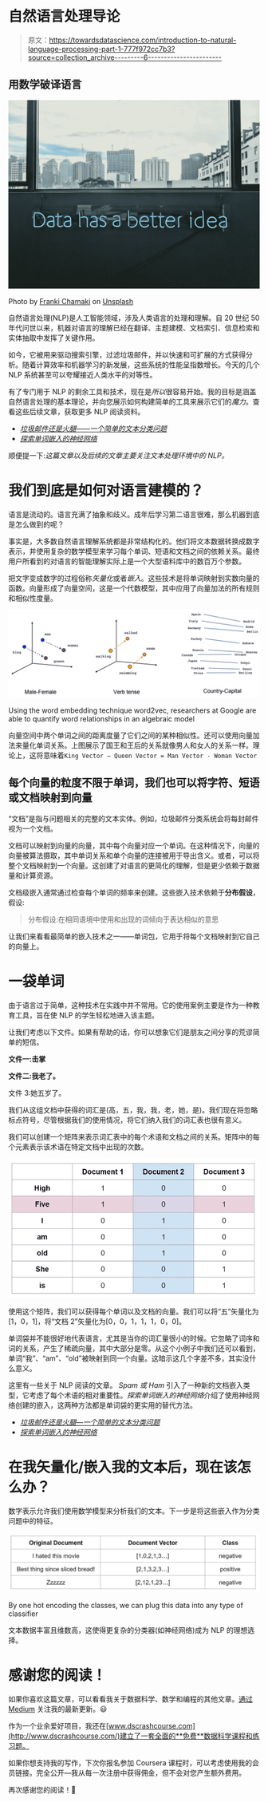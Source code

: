 # 自然语言处理导论

> 原文：<https://towardsdatascience.com/introduction-to-natural-language-processing-part-1-777f972cc7b3?source=collection_archive---------6----------------------->

## 用数学破译语言

![](img/10fd0f35f005fb612e1236fbad3905da.png)

Photo by [Franki Chamaki](https://unsplash.com/@franki?utm_source=unsplash&utm_medium=referral&utm_content=creditCopyText) on [Unsplash](https://unsplash.com/s/photos/data-has-a-better-idea?utm_source=unsplash&utm_medium=referral&utm_content=creditCopyText)

自然语言处理(NLP)是人工智能领域，涉及人类语言的处理和理解。自 20 世纪 50 年代问世以来，机器对语言的理解已经在翻译、主题建模、文档索引、信息检索和实体抽取中发挥了关键作用。

如今，它被用来驱动搜索引擎，过滤垃圾邮件，并以快速和可扩展的方式获得分析。随着计算效率和机器学习的新发展，这些系统的性能呈指数增长。今天的几个 NLP 系统甚至可以夸耀接近人类水平的对等性。

有了专门用于 NLP 的剩余工具和技术，现在是*所以*很容易开始。我的目标是涵盖自然语言处理的基本理论，并向您展示如何构建简单的工具来展示它们的*魔力*。查看这些后续文章，获取更多 NLP 阅读资料。

*   [*垃圾邮件还是火腿——一个简单的文本分类问题*](/spam-or-ham-introduction-to-natural-language-processing-part-2-a0093185aebd)
*   [*探索单词嵌入的神经网络*](https://medium.com/analytics-vidhya/neural-networks-for-word-embeddings-4b49e0e9c955)

顺便提一下:*这篇文章以及后续的文章主要关注文本处理环境中的 NLP。*

# 我们到底是如何对语言建模的？

语言是流动的。语言充满了抽象和歧义。成年后学习第二语言很难，那么机器到底是怎么做到的呢？

事实是，大多数自然语言理解系统都是非常结构化的。他们将文本数据转换成数字表示，并使用复杂的数学模型来学习每个单词、短语和文档之间的依赖关系。最终用户所看到的对语言的智能理解实际上是一个大型语料库中的数百万个参数。

把文字变成数字的过程俗称*矢量化*或者*嵌入*。这些技术是将单词映射到实数向量的函数。向量形成了向量空间，这是一个代数模型，其中应用了向量加法的所有规则和相似性度量。

![](img/3cb7d094e76adb7bc5ce6396b964a3d8.png)

Using the word embedding technique word2vec, researchers at Google are able to quantify word relationships in an algebraic model

向量空间中两个单词之间的距离度量了它们之间的某种相似性。还可以使用向量加法来量化单词关系。上图展示了国王和王后的关系就像男人和女人的关系一样。理论上，这将意味着`King Vector — Queen Vector = Man Vector - Woman Vector`

## 每个向量的粒度不限于单词，我们也可以将字符、短语或文档映射到向量

“文档”是指与问题相关的完整的文本实体。例如，垃圾邮件分类系统会将每封邮件视为一个文档。

文档可以映射到向量的向量，其中每个向量对应一个单词。在这种情况下，向量的向量被算法摄取，其中单词关系和单个向量的连接被用于导出含义。或者，可以将整个文档映射到一个向量。这创建了对语言的更简化的理解，但是更少依赖于数据量和计算资源。

文档级嵌入通常通过检查每个单词的频率来创建。这些嵌入技术依赖于**分布假设**，假设:

> 分布假设:在相同语境中使用和出现的词倾向于表达相似的意思

让我们来看看最简单的嵌入技术之一——单词包，它用于将每个文档映射到它自己的向量上。

# 一袋单词

由于语言过于简单，这种技术在实践中并不常用。它的使用案例主要是作为一种教育工具，旨在使 NLP 的学生轻松地进入该主题。

让我们考虑以下文件。如果有帮助的话，你可以想象它们是朋友之间分享的荒谬简单的短信。

**文件一:击掌**

**文件二:我老了。**

文件 3:她五岁了。

我们从这组文档中获得的词汇是(高，五，我，我，老，她，是)。我们现在将忽略标点符号，尽管根据我们的使用情况，将它们纳入我们的词汇表也很有意义。

我们可以创建一个矩阵来表示词汇表中的每个术语和文档之间的关系。矩阵中的每个元素表示该术语在特定文档中出现的次数。

![](img/8f164aee10fbe980c685f2179d4d3873.png)

使用这个矩阵，我们可以获得每个单词以及文档的向量。我们可以将“五”矢量化为[1，0，1]，将“文档 2”矢量化为[0，0，1，1，1，0，0]。

单词袋并不能很好地代表语言，尤其是当你的词汇量很小的时候。它忽略了词序和词的关系，产生了稀疏向量，其中大部分是零。从这个小例子中我们还可以看到，单词“我”、“am”、“old”被映射到同一个向量。这暗示这几个字差不多，其实没什么意义。

这里有一些关于 NLP 阅读的文章。 *Spam 或 Ham* 引入了一种新的文档嵌入类型，它考虑了每个术语的相对重要性。*探索单词嵌入的神经网络*介绍了使用神经网络创建的嵌入，这两种方法都是单词袋的更实用的替代方法。

*   [*垃圾邮件还是火腿—一个简单的文本分类问题*](/spam-or-ham-introduction-to-natural-language-processing-part-2-a0093185aebd)
*   [*探索单词嵌入的神经网络*](https://medium.com/analytics-vidhya/neural-networks-for-word-embeddings-4b49e0e9c955)

# 在我矢量化/嵌入我的文本后，现在该怎么办？

数字表示允许我们使用数学模型来分析我们的文本。下一步是将这些嵌入作为分类问题中的特征。

![](img/ca40822ca9d5bec796f57c5c22efe010.png)

By one hot encoding the classes, we can plug this data into any type of classifier

文本数据丰富且维数高，这使得更复杂的分类器(如神经网络)成为 NLP 的理想选择。

# 感谢您的阅读！

如果你喜欢这篇文章，可以看看我关于数据科学、数学和编程的其他文章。[通过 Medium](https://medium.com/@mandygu) 关注我的最新更新。😃

作为一个业余爱好项目，我还在[www.dscrashcourse.com](http://www.dscrashcourse.com/)建立了一套全面的**免费**数据科学课程和练习题。

如果你想支持我的写作，下次你报名参加 Coursera 课程时，可以考虑使用我的会员链接。完全公开—我从每一次注册中获得佣金，但不会对您产生额外费用。

再次感谢您的阅读！📕
